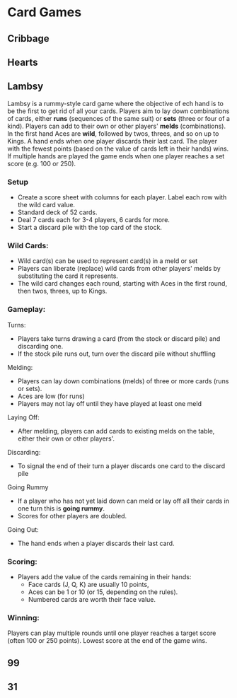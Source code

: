 # Card Games

## Cribbage

## Hearts

## Lambsy

Lambsy is a rummy-style card game where the objective of ech hand is to be the first to get rid of all your cards. Players aim to lay down combinations of cards, either **runs** (sequences of the same suit) or **sets** (three or four of a kind). Players can add to their own or other players' **melds** (combinations). In the first hand Aces are **wild**, followed by twos, threes, and so on up to Kings.  A hand ends when one player discards their last card. The player with the fewest points (based on the value of cards left in their hands) wins. If multiple hands are played the game ends when one player reaches a set score (e.g. 100 or 250). 

### Setup
* Create a score sheet with columns for each player. Label each row with the wild card value.
* Standard deck of 52 cards.
* Deal 7 cards each for 3-4 players, 6 cards for more.
* Start a discard pile with the top card of the stock. 

### Wild Cards:
* Wild card(s) can be used to represent card(s) in a meld or set
* Players can liberate (replace) wild cards from other players' melds by substituting the card it represents.
* The wild card changes each round, starting with Aces in the first round, then twos, threes, up to Kings.
  
### Gameplay:
Turns:
* Players take turns drawing a card (from the stock or discard pile) and discarding one.
* If the stock pile runs out, turn over the discard pile without shuffling
  
Melding:
* Players can lay down combinations (melds) of three or more cards (runs or sets).
* Aces are low (for runs)
* Players may not lay off until they have played at least one meld
  
Laying Off:
* After melding, players can add cards to existing melds on the table, either their own or other players'.

Discarding:
* To signal the end of their turn a player discards one card to the discard pile
  
Going Rummy
* If a player who has not yet laid down can meld or lay off all their cards in one turn this is **going rummy**.
* Scores for other players are doubled.
  
Going Out:
* The hand ends when a player discards their last card. 
  
### Scoring:
* Players add the value of the cards remaining in their hands:
  * Face cards (J, Q, K) are usually 10 points,
  * Aces can be 1 or 10 (or 15, depending on the rules).
  * Numbered cards are worth their face value. 


### Winning:
Players can play multiple rounds until one player reaches a target score (often 100 or 250 points). 
Lowest score at the end of the game wins. 

## 99

## 31


